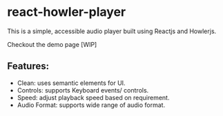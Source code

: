 # react-howler-player
This is a simple, accessible audio player built using Reactjs and Howlerjs.

Checkout the demo page [WIP]

## Features:
- Clean: uses semantic elements for UI. 
- Controls: supports Keyboard events/ controls.
- Speed: adjust playback speed based on requirement.
- Audio Format: supports wide range of audio format.
